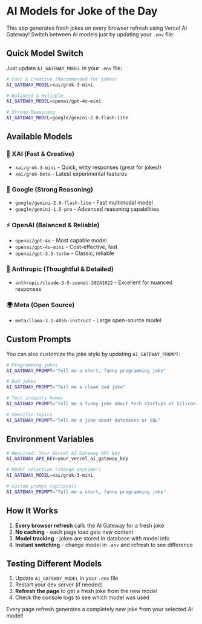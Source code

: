 # AI Models for Joke of the Day

This app generates fresh jokes on every browser refresh using Vercel AI Gateway! Switch between AI models just by updating your `.env` file:

## Quick Model Switch

Just update `AI_GATEWAY_MODEL` in your `.env` file:

```bash
# Fast & Creative (Recommended for jokes)
AI_GATEWAY_MODEL=xai/grok-3-mini

# Balanced & Reliable
AI_GATEWAY_MODEL=openai/gpt-4o-mini

# Strong Reasoning
AI_GATEWAY_MODEL=google/gemini-2.0-flash-lite
```

## Available Models

### 🚀 XAI (Fast & Creative)
- `xai/grok-3-mini` - Quick, witty responses (great for jokes!)
- `xai/grok-beta` - Latest experimental features

### 🧠 Google (Strong Reasoning)
- `google/gemini-2.0-flash-lite` - Fast multimodal model
- `google/gemini-1.5-pro` - Advanced reasoning capabilities

### ⚡ OpenAI (Balanced & Reliable)
- `openai/gpt-4o` - Most capable model
- `openai/gpt-4o-mini` - Cost-effective, fast
- `openai/gpt-3.5-turbo` - Classic, reliable

### 🤖 Anthropic (Thoughtful & Detailed)
- `anthropic/claude-3-5-sonnet-20241022` - Excellent for nuanced responses

### 🌍 Meta (Open Source)
- `meta/llama-3.1-405b-instruct` - Large open-source model

## Custom Prompts

You can also customize the joke style by updating `AI_GATEWAY_PROMPT`:

```bash
# Programming jokes
AI_GATEWAY_PROMPT="Tell me a short, funny programming joke"

# Dad jokes
AI_GATEWAY_PROMPT="Tell me a clean dad joke"

# Tech industry humor
AI_GATEWAY_PROMPT="Tell me a funny joke about tech startups or Silicon Valley"

# Specific topics
AI_GATEWAY_PROMPT="Tell me a joke about databases or SQL"
```

## Environment Variables

```bash
# Required: Your Vercel AI Gateway API key
AI_GATEWAY_API_KEY=your_vercel_ai_gateway_key

# Model selection (change anytime!)
AI_GATEWAY_MODEL=xai/grok-3-mini

# Custom prompt (optional)
AI_GATEWAY_PROMPT="Tell me a short, funny programming joke"
```

## How It Works

1. **Every browser refresh** calls the AI Gateway for a fresh joke
2. **No caching** - each page load gets new content
3. **Model tracking** - jokes are stored in database with model info
4. **Instant switching** - change model in `.env` and refresh to see difference

## Testing Different Models

1. Update `AI_GATEWAY_MODEL` in your `.env` file
2. Restart your dev server (if needed)
3. **Refresh the page** to get a fresh joke from the new model
4. Check the console logs to see which model was used

Every page refresh generates a completely new joke from your selected AI model!

